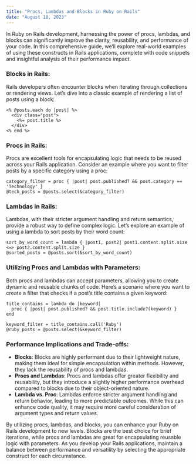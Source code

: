 ```yaml
---
title: "Procs, Lambdas and Blocks in Ruby on Rails"
date: "August 18, 2023"
---
```


In Ruby on Rails development, harnessing the power of procs, lambdas, and blocks can significantly improve the clarity, reusability, and performance of your code. In this comprehensive guide, we’ll explore real-world examples of using these constructs in Rails applications, complete with code snippets and insightful analysis of their performance impact.

### Blocks in Rails:

Rails developers often encounter blocks when iterating through collections or rendering views. Let’s dive into a classic example of rendering a list of posts using a block:

    <% @posts.each do |post| %>
      <div class="post">
        <%= post.title %>
      </div>
    <% end %>

### Procs in Rails:

Procs are excellent tools for encapsulating logic that needs to be reused across your Rails application. Consider an example where you want to filter posts by a specific category using a proc:

    category_filter = proc { |post| post.published? && post.category == 'Technology' }
    @tech_posts = @posts.select(&category_filter)

### Lambdas in Rails:

Lambdas, with their stricter argument handling and return semantics, provide a robust way to define complex logic. Let’s explore an example of using a lambda to sort posts by their word count:

    sort_by_word_count = lambda { |post1, post2| post1.content.split.size <=> post2.content.split.size }
    @sorted_posts = @posts.sort(&sort_by_word_count)

### Utilizing Procs and Lambdas with Parameters:

Both procs and lambdas can accept parameters, allowing you to create dynamic and reusable chunks of code. Here’s a scenario where you want to create a filter that checks if a post’s title contains a given keyword:

    title_contains = lambda do |keyword|
      proc { |post| post.published? && post.title.include?(keyword) }
    end
    
    keyword_filter = title_contains.call('Ruby')
    @ruby_posts = @posts.select(&keyword_filter)

### Performance Implications and Trade-offs:

*   **Blocks**: Blocks are highly performant due to their lightweight nature, making them ideal for simple encapsulation within methods. However, they lack the reusability of procs and lambdas.
*   **Procs and Lambdas**: Procs and lambdas offer greater flexibility and reusability, but they introduce a slightly higher performance overhead compared to blocks due to their object-oriented nature.
*   **Lambda vs. Proc**: Lambdas enforce stricter argument handling and return behavior, leading to more predictable outcomes. While this can enhance code quality, it may require more careful consideration of argument types and return values.

By utilizing procs, lambdas, and blocks, you can enhance your Ruby on Rails development to new levels. Blocks are the best choice for brief iterations, while procs and lambdas are great for encapsulating reusable logic with parameters. As you develop your Rails applications, maintain a balance between performance and versatility by selecting the appropriate construct for each circumstance.